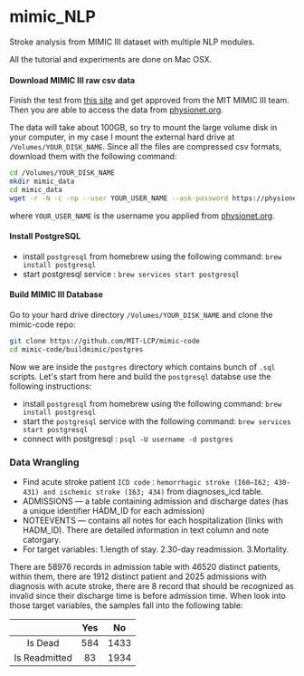 # mimic_NLP
Stroke analysis from MIMIC III dataset with multiple NLP modules.

All the tutorial and experiments are done on Mac OSX.

#### Download MIMIC III raw csv data

Finish the test from [this site](https://mimic.physionet.org/gettingstarted/access/) and get approved from the MIT MIMIC III team. Then you are able to access the data from [physionet.org](https://physionet.org/content/mimiciii/1.4/).

The data will take about 100GB, so try to mount the large volume disk in your computer, in my case I mount the external hard drive at `/Volumes/YOUR_DISK_NAME`. Since all the files are compressed csv formats, download them with the following command:

```sh
cd /Volumes/YOUR_DISK_NAME
mkdir mimic_data
cd mimic_data
wget -r -N -c -np --user YOUR_USER_NAME --ask-password https://physionet.org/files/mimiciii/1.4/
```

where `YOUR_USER_NAME` is the username you applied from [physionet.org](https://physionet.org/content/mimiciii/1.4/).

#### Install PostgreSQL
 - install `postgresql` from homebrew using the following command: `brew install postgresql`
 - start postgresql service : `brew services start postgresql`
 
#### Build MIMIC III Database

Go to your hard drive directory `/Volumes/YOUR_DISK_NAME` and clone the mimic-code repo:

```sh
git clone https://github.com/MIT-LCP/mimic-code
cd mimic-code/buildmimic/postgres
```

Now we are inside the `postgres` directory which contains bunch of `.sql` scripts. Let's start from here and build the `postgresql` databse use the following instructions: 

 - install `postgresql` from homebrew using the following command: `brew install postgresql`
 - start the `postgresql` service with the following command: `brew services start postgresql`
 - connect with postgresql : `psql -U username -d postgres`

### Data Wrangling
 - Find acute stroke patient `ICD code：hemorrhagic stroke (I60–I62; 430-431) and ischemic stroke (I63; 434)` from diagnoses_icd table. 
 - ADMISSIONS — a table containing admission and discharge dates (has a unique identifier HADM_ID for each admission)
 - NOTEEVENTS — contains all notes for each hospitalization (links with HADM_ID). There are detailed information in text column and note catorgary. 
 - For target variables:
 1.length of stay.
 2.30-day readmission.
 3.Mortality.
 
 There are 58976 records in admission table with 46520 distinct	patients, within them, there are 1912 distinct patient and 2025	admissions with diagnosis with acute stroke, there are 8 record that should be recognized as invalid since their discharge time is before admission time. When look into those target variables, the samples fall into the following table:

|               | Yes |  No  |
|:-------------:|:---:|:----:|
|    Is Dead    | 584 | 1433 |
| Is Readmitted |  83 | 1934 |
